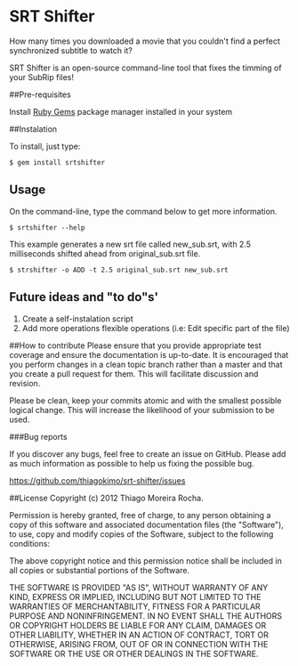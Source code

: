 # SRT Shifter

How many times you downloaded a movie that you couldn't find a perfect synchronized subtitle to watch it?

SRT Shifter is an open-source command-line tool that fixes the timming of your SubRip files!

##Pre-requisites

Install [Ruby Gems](https://rubygems.org/ "Ruby Gems") package manager installed in your system 

##Instalation

To install, just type:

    $ gem install srtshifter

## Usage

On the command-line, type the command below to get more information.

    $ srtshifter --help

This example generates a new srt file called new_sub.srt, with 2.5 milliseconds shifted ahead 
from original_sub.srt file.

    $ strshifter -o ADD -t 2.5 original_sub.srt new_sub.srt
    
## Future ideas and "to do"s'

1. Create a self-instalation script
2. Add more operations flexible operations (i.e: Edit specific part of the file)

##How to contribute
Please ensure that you provide appropriate test coverage and ensure the documentation is up-to-date. It is encouraged that you perform changes in a clean topic branch rather than a master and that you create a pull request for them. This will facilitate discussion and revision.

Please be clean, keep your commits atomic and with the smallest possible logical change. This will increase the likelihood of your submission to be used.

###Bug reports

If you discover any bugs, feel free to create an issue on GitHub. Please add as much information as possible to help us fixing the possible bug.

https://github.com/thiagokimo/srt-shifter/issues

##License
Copyright (c) 2012 Thiago Moreira Rocha.

Permission is hereby granted, free of charge, to any person obtaining
a copy of this software and associated documentation files (the
"Software"), to use, copy and modify copies of the Software, subject
to the following conditions:

The above copyright notice and this permission notice shall be
included in all copies or substantial portions of the Software.

THE SOFTWARE IS PROVIDED "AS IS", WITHOUT WARRANTY OF ANY KIND,
EXPRESS OR IMPLIED, INCLUDING BUT NOT LIMITED TO THE WARRANTIES OF
MERCHANTABILITY, FITNESS FOR A PARTICULAR PURPOSE AND
NONINFRINGEMENT. IN NO EVENT SHALL THE AUTHORS OR COPYRIGHT HOLDERS BE
LIABLE FOR ANY CLAIM, DAMAGES OR OTHER LIABILITY, WHETHER IN AN ACTION
OF CONTRACT, TORT OR OTHERWISE, ARISING FROM, OUT OF OR IN CONNECTION
WITH THE SOFTWARE OR THE USE OR OTHER DEALINGS IN THE SOFTWARE.

